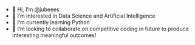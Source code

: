 - 👋 Hi, I’m @jubeees
- 👀 I’m interested in Data Science and Artificial Intelligence
- 🌱 I’m currently learning Python
- 💞️ I’m looking to collaborate on competitive coding in future to produce interesting meaningful outcomes!


<!---
jubeees/jubeees is a ✨ special ✨ repository because its `README.md` (this file) appears on your GitHub profile.
You can click the Preview link to take a look at your changes.
--->
